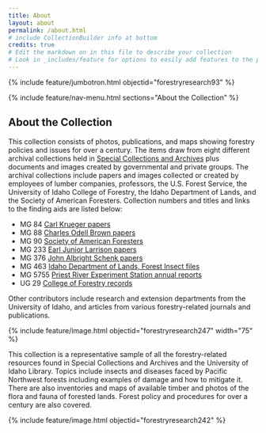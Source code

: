 ```yaml
---
title: About
layout: about
permalink: /about.html
# include CollectionBuilder info at bottom
credits: true
# Edit the markdown on in this file to describe your collection
# Look in _includes/feature for options to easily add features to the page
---
```


{% include feature/jumbotron.html objectid="forestryresearch93" %} 

{% include feature/nav-menu.html sections="About the Collection" %} 

## About the Collection

This collection consists of photos, publications, and maps showing forestry policies and issues for over a century. The items draw from eight different archival collections held in [Special Collections and Archives](https://www.lib.uidaho.edu/special-collections/) plus documents and images created by governmental and private groups. The archival collections include papers and images collected or created by employees of lumber companies, professors, the U.S. Forest Service, the University of Idaho College of Forestry, the Idaho Department of Lands, and the Society of American Foresters. Collection numbers and titles and links to the finding aids are listed below:
* MG 84 [Carl Krueger papers](https://archiveswest.orbiscascade.org/ark:/80444/xv03084)
* MG 88 [Charles Odell Brown papers](https://archiveswest.orbiscascade.org/ark:/80444/xv68748)
* MG 90 [Society of American Foresters](https://archiveswest.orbiscascade.org/ark:/80444/xv34546/)
* MG 233 [Earl Junior Larrison papers](https://archiveswest.orbiscascade.org/ark:/80444/xv63275/)
* MG 376 [John Albright Schenk papers](https://archiveswest.orbiscascade.org/ark:/80444/xv60540/)
* MG 463 [Idaho Department of Lands, Forest Insect files](https://archiveswest.orbiscascade.org/ark:/80444/xv97680/)
* MG 5755 [Priest River Experiment Station annual reports](https://archiveswest.orbiscascade.org/ark:/80444/xv63455/)
* UG 29 [College of Forestry records](https://archiveswest.orbiscascade.org/ark:/80444/xv11635/)

Other contributors include research and extension departments from the University of Idaho, and articles from various forestry-related journals and publications.

{% include feature/image.html objectid="forestryresearch247" width="75" %}

This collection is a representative sample of all the forestry-related resources found in Special Collections and Archives and the University of Idaho Library. Topics include insects and diseases faced by Pacific Northwest forests including examples of damage and how to mitigate it. There are also inventories and maps of available timber and photos of the flora and fauna of forested lands. Forest policy and procedures for over a century are also covered.

{% include feature/image.html objectid="forestryresearch242" %}
